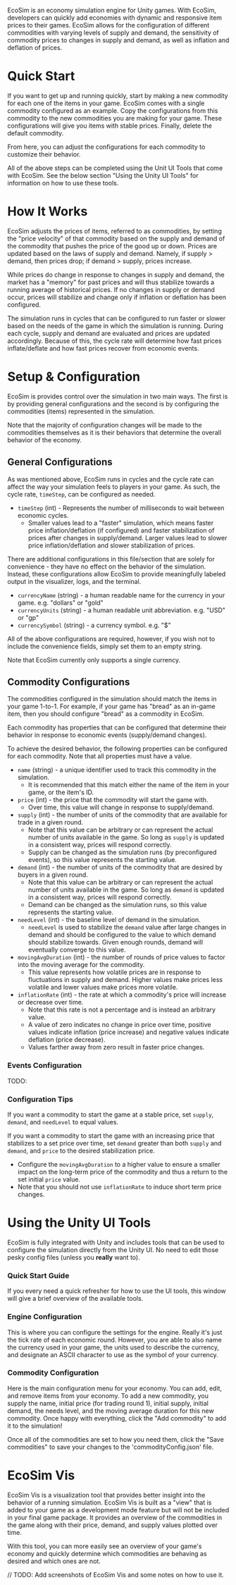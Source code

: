 EcoSim is an economy simulation engine for Unity games. With EcoSim, developers can quickly add economies with dynamic and responsive item prices to their games. EcoSim allows for the configuration of different commodities with varying levels of supply and demand, the sensitivity of commodity prices to changes in supply and demand, as well as inflation and deflation of prices.

# Quick Start

If you want to get up and running quickly, start by making a new commodity for each one of the items in your game. EcoSim comes with a single commodity configured as an example. Copy the configurations from this commodity to the new commodities you are making for your game. These configurations will give you items with stable prices. Finally, delete the default commodity.

From here, you can adjust the configurations for each commodity to customize their behavior.

All of the above steps can be completed using the Unit UI Tools that come with EcoSim. See the below section "Using the Unity UI Tools" for information on how to use these tools.

# How It Works

EcoSim adjusts the prices of items, referred to as commodities, by setting the "price velocity" of that commodity based on the supply and demand of the commodity that pushes the price of the good up or down. Prices are updated based on the laws of supply and demand. Namely, if supply > demand, then prices drop; if demand > supply, prices increase.

While prices do change in response to changes in supply and demand, the market has a "memory" for past prices and will thus stabilize towards a running average of historical prices. If no changes in supply or demand occur, prices will stabilize and change only if inflation or deflation has been configured.

The simulation runs in cycles that can be configured to run faster or slower based on the needs of the game in which the simulation is running. During each cycle, supply and demand are evaluated and prices are updated accordingly. Because of this, the cycle rate will determine how fast prices inflate/deflate and how fast prices recover from economic events.

# Setup & Configuration

EcoSim is provides control over the simulation in two main ways. The first is by providing general configurations and the second is by configuring the commodities (items) represented in the simulation.

Note that the majority of configuration changes will be made to the commodities themselves as it is their behaviors that determine the overall behavior of the economy.

## General Configurations

As was mentioned above, EcoSim runs in cycles and the cycle rate can affect the way your simulation feels to players in your game. As such, the cycle rate, `timeStep`, can be configured as needed.
- `timeStep` (int) - Represents the number of milliseconds to wait between economic cycles.
    - Smaller values lead to a "faster" simulation, which means faster price inflation/deflation (if configured) and faster stabilization of prices after changes in supply/demand. Larger values lead to slower price inflation/deflation and slower stabilization of prices.

There are additional configurations in this file/section that are solely for convenience - they have no effect on the behavior of the simulation. Instead, these configurations allow EcoSim to provide meaningfully labeled output in the visualizer, logs, and the terminal.
- `currencyName` (string) - a human readable name for the currency in your game. e.g. "dollars" or "gold"
- `currencyUnits` (string) - a human readable unit abbreviation. e.g. "USD" or "gp"
- `currencySymbol` (string) - a currency symbol. e.g. "$"

All of the above configurations are required, however, if you wish not to include the convenience fields, simply set them to an empty string.

Note that EcoSim currently only supports a single currency.

## Commodity Configurations

The commodities configured in the simulation should match the items in your game 1-to-1. For example, if your game has "bread" as an in-game item, then you should configure "bread" as a commodity in EcoSim.

Each commodity has properties that can be configured that determine their behavior in response to economic events (supply/demand changes).

To achieve the desired behavior, the following properties can be configured for each commodity. Note that all properties must have a value.
- `name` (string) - a unique identifier used to track this commodity in the simulation.
    - It is recommended that this match either the name of the item in your game, or the item's ID.
- `price` (int) - the price that the commodity will start the game with.
    - Over time, this value will change in response to supply/demand.
- `supply` (int) - the number of units of the commodity that are available for trade in a given round.
    - Note that this value can be arbitrary or can represent the actual number of units available in the game. So long as `supply` is updated in a consistent way, prices will respond correctly.
    - Supply can be changed as the simulation runs (by preconfigured events), so this value represents the starting value.
- `demand` (int) - the number of units of the commodity that are desired by buyers in a given round.
    - Note that this value can be arbitrary or can represent the actual number of units available in the game. So long as `demand` is updated in a consistent way, prices will respond correctly.
    - Demand can be changed as the simulation runs, so this value represents the starting value.
- `needLevel` (int) - the baseline level of demand in the simulation.
    - `needLevel` is used to stabilize the `demand` value after large changes in demand and should be configured to the value to which demand should stabilize towards. Given enough rounds, demand will eventually converge to this value.
- `movingAvgDuration` (int) - the number of rounds of price values to factor into the moving average for the commodity.
    - This value represents how volatile prices are in response to fluctuations in supply and demand. Higher values make prices less volatile and lower values make prices more volatile.
- `inflationRate` (int) - the rate at which a commodity's price will increase or decrease over time.
    - Note that this rate is not a percentage and is instead an arbitrary value.
    - A value of zero indicates no change in price over time, positive values indicate inflation (price increase) and negative values indicate deflation (price decrease).
    - Values farther away from zero result in faster price changes.

### Events Configuration

TODO: 

### Configuration Tips

If you want a commodity to start the game at a stable price, set `supply`, `demand`, and `needLevel` to equal values.

If you want a commodity to start the game with an increasing price that stabilizes to a set price over time, set `demand` greater than both `supply` and `demand`, and `price` to the desired stabilization price.
- Configure the `movingAvgDuration` to a higher value to ensure a smaller impact on the long-term price of the commodity and thus a return to the set initial `price` value.
- Note that you should not use `inflationRate` to induce short term price changes.

# Using the Unity UI Tools

EcoSim is fully integrated with Unity and includes tools that can be used to configure the simulation directly from the Unity UI. No need to edit those pesky config files (unless you **really** want to).

### Quick Start Guide

If you every need a quick refresher for how to use the UI tools, this window will give a brief overview of the available tools.

### Engine Configuration

This is where you can configure the settings for the engine. Really it's just the tick rate of each economic round. However, you are able to also name the currency used in your game, the units used to describe the currency, and designate an ASCII character to use as the symbol of your currency.

### Commodity Configuration

Here is the main configuration menu for your economy. You can add, edit, and remove items from your economy. To add a new commodity, you supply the name, initial price (for trading round 1), initial supply, initial demand, the needs level, and the moving average duration for this new commodity. Once happy with everything, click the "Add commodity" to add it to the simulation!

Once all of the commodities are set to how you need them, click the "Save commodities" to save your changes to the 'commodityConfig.json' file.

# EcoSim Vis

EcoSim Vis is a visualization tool that provides better insight into the behavior of a running simulation. EcoSim Vis is built as a "view" that is added to your game as a development mode feature but will not be included in your final game package. It provides an overview of the commodities in the game along with their price, demand, and supply values plotted over time.

With this tool, you can more easily see an overview of your game's economy and quickly determine which commodities are behaving as desired and which ones are not.

// TODO: Add screenshots of EcoSim Vis and some notes on how to use it.
